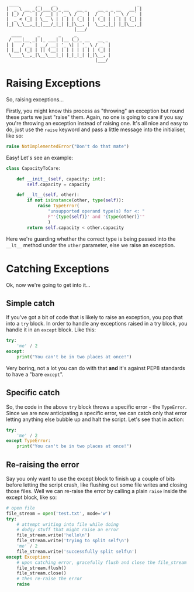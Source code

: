 ```
 ____       _     _                               _ 
|  _ \ __ _(_)___(_)_ __   __ _    __ _ _ __   __| |
| |_) / _` | / __| | '_ \ / _` |  / _` | '_ \ / _` |
|  _ < (_| | \__ \ | | | | (_| | | (_| | | | | (_| |
|_| \_\__,_|_|___/_|_| |_|\__, |  \__,_|_| |_|\__,_|
                          |___/                     
  ____      _       _     _             
 / ___|__ _| |_ ___| |__ (_)_ __   __ _ 
| |   / _` | __/ __| '_ \| | '_ \ / _` |
| |__| (_| | || (__| | | | | | | | (_| |
 \____\__,_|\__\___|_| |_|_|_| |_|\__, |
                                  |___/ 
```

# Raising Exceptions

So, raising exceptions...

Firstly, you might know this process as "throwing" an exception but round these parts we just "raise" them. Again, no one is going to care if you say you're throwing an exception instead of raising one. It's all nice and easy to do, just use the `raise` keyword and pass a little message into the initialiser, like so:

```python
raise NotImplementedError("Don't do that mate")
```

Easy! Let's see an example:
```python
class CapacityToCare:

    def __init__(self, capacity: int):
        self.capacity = capacity

    def __lt__(self, other):
        if not isinstance(other, type(self)):
            raise TypeError(
                "unsupported operand type(s) for <: "
                F"'{type(self)}' and '{type(other)}'"
                )
        return self.capacity < other.capacity
```
Here we're guarding whether the correct type is being passed into the `__lt__` method under the `other` parameter, else we raise an exception.

# Catching Exceptions

Ok, now we're going to get into it...

## Simple catch

If you've got a bit of code that is likely to raise an exception, you pop that into a `try` block. In order to handle any exceptions raised in a try block, you handle it in an `except` block. Like this:

```python
try:
    'me' / 2
except:
    print("You can't be in two places at once!")
```
Very boring, not a lot you can do with that **and** it's against PEP8 standards to have a "bare `except`".

## Specific catch

So, the code in the above `try` block throws a specific error - the `TypeError`. Since we are now anticipating a specific error, we can catch only that error letting anything else bubble up and halt the script. Let's see that in action:

```python
try:
    'me' / 2
except TypeError:
    print("You can't be in two places at once!")
```

## Re-raising the error
Say you only want to use the except block to finish up a couple of bits before letting the script crash, like flushing out some file writes and closing those files. Well we can re-raise the error by calling a plain `raise` inside the except block, like so:

```python
# open file
file_stream = open('test.txt', mode='w')
try:
    # attempt writing into file while doing
    # dodgy stuff that might raise an error
    file_stream.write('hello\n')
    file_stream.write('trying to split self\n')
    'me' / 2
    file_stream.write('successfully split self\n')
except Exception:
    # upon catching error, gracefully flush and close the file_stream
    file_stream.flush()
    file_stream.close()
    # then re-raise the error
    raise
```


